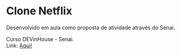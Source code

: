 # Clone Netflix

Desenvolvido em aula como proposta de atividade através do Senai.

Curso DEVinHouse - Senai.       
Link: [Aqui!](https://guilxp.github.io/Netflix_Clone/)
